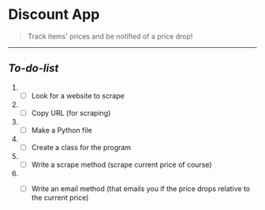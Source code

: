 # **Discount App**

> Track items' prices and be notified of a price drop!

--- 

## _To-do-list_
1. * [ ] Look for a website to scrape
2. * [ ] Copy URL (for scraping)
3. * [ ] Make a Python file
4. * [ ] Create a class for the program
5. * [ ] Write a scrape method (scrape current price of course)
6. * [ ] Write an email method (that emails you if the price drops relative to the current price)





